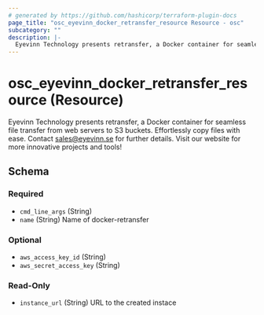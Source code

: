 ```yaml
---
# generated by https://github.com/hashicorp/terraform-plugin-docs
page_title: "osc_eyevinn_docker_retransfer_resource Resource - osc"
subcategory: ""
description: |-
  Eyevinn Technology presents retransfer, a Docker container for seamless file transfer from web servers to S3 buckets. Effortlessly copy files with ease. Contact sales@eyevinn.se for further details. Visit our website for more innovative projects and tools!
---
```


# osc_eyevinn_docker_retransfer_resource (Resource)

Eyevinn Technology presents retransfer, a Docker container for seamless file transfer from web servers to S3 buckets. Effortlessly copy files with ease. Contact sales@eyevinn.se for further details. Visit our website for more innovative projects and tools!



<!-- schema generated by tfplugindocs -->
## Schema

### Required

- `cmd_line_args` (String)
- `name` (String) Name of docker-retransfer

### Optional

- `aws_access_key_id` (String)
- `aws_secret_access_key` (String)

### Read-Only

- `instance_url` (String) URL to the created instace
